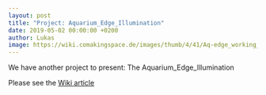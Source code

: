 ```yaml
---
layout: post
title: "Project: Aquarium_Edge_Illumination"
date: 2019-05-02 00:00:00 +0200
author: Lukas
image: https://wiki.comakingspace.de/images/thumb/4/41/Aq-edge_working_prototype.JPG/450px-Aq-edge_working_prototype.JPG
---
```

We have another project to present: The Aquarium_Edge_Illumination

Please see the [Wiki article](https://wiki.comakingspace.de/Project:Aquarium_Edge_Illumination)